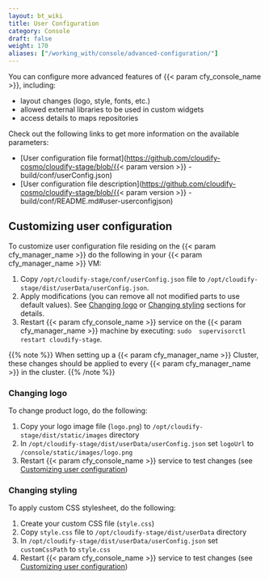 ```yaml
---
layout: bt_wiki
title: User Configuration
category: Console
draft: false
weight: 170
aliases: ["/working_with/console/advanced-configuration/"]
---
```


You can configure more advanced features of {{< param cfy_console_name >}}, including:

* layout changes (logo, style, fonts, etc.)
* allowed external libraries to be used in custom widgets
* access details to maps repositories

Check out the following links to get more information on the available parameters:

* [User configuration file format](https://github.com/cloudify-cosmo/cloudify-stage/blob/{{< param version >}}
  -build/conf/userConfig.json)
* [User configuration file description](https://github.com/cloudify-cosmo/cloudify-stage/blob/{{< param version >}}
  -build/conf/README.md#user-userconfigjson)

## Customizing user configuration 

To customize user configuration file residing on the {{< param cfy_manager_name >}} do the following in your {{< 
param cfy_manager_name >}} VM:

1. Copy `/opt/cloudify-stage/conf/userConfig.json` file to `/opt/cloudify-stage/dist/userData/userConfig.json`.
2. Apply modifications (you can remove all not modified parts to use default values). 
   See [Changing logo](#changing-logo) or [Changing styling](#changing-styling) sections for details.
3. Restart {{< param cfy_console_name >}} service on the {{< param cfy_manager_name >}} machine by executing: `sudo 
   supervisorctl restart cloudify-stage`.

{{% note %}}
When setting up a {{< param cfy_manager_name >}} Cluster, these changes should be applied to every {{< param cfy_manager_name >}} in the cluster.
{{% /note %}}


### Changing logo

To change product logo, do the following:

1. Copy your logo image file (`logo.png`) to `/opt/cloudify-stage/dist/static/images` directory
2. In `/opt/cloudify-stage/dist/userData/userConfig.json` set `logoUrl` to `/console/static/images/logo.png`
3. Restart {{< param cfy_console_name >}} service to test changes
   (see [Customizing user configuration](#customizing-user-configuration))

### Changing styling 

To apply custom CSS stylesheet, do the following:

1. Create your custom CSS file (`style.css`)
2. Copy `style.css` file to `/opt/cloudify-stage/dist/userData` directory
3. In `/opt/cloudify-stage/dist/userData/userConfig.json` set `customCssPath` to `style.css`
4. Restart {{< param cfy_console_name >}} service to test changes
   (see [Customizing user configuration](#customizing-user-configuration)) 


